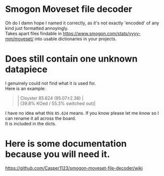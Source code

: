 # Smogon Moveset file decoder
Oh do I damn hope I named it correctly, as it's not exactly 'encoded' of any kind just formatted annoyingly.\
Takes apart files findable in https://www.smogon.com/stats/yyyy-mm/moveset/ into usable dictionaries in your projects.
# Does still contain one unknown datapiece
I genuinely could not find what it is used for.\
Here is an example:
> | Cloyster 85.624 (95.07±2.36)           |\
> |	 (39.8% KOed / 55.3% switched out)|

I have no idea what this ```85.624``` means. If you know please let me know so I can rename it all across the board.\
It is included in the dicts.
# Here is some documentation because you will need it.
https://github.com/Casper1123/smogon-moveset-file-decoder/wiki

